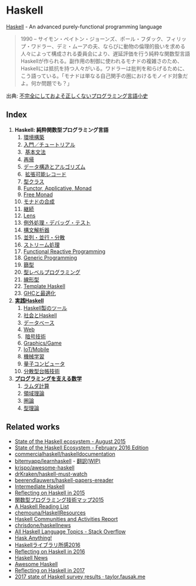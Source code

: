 # Haskell
[Haskell](https://www.haskell.org/) - An advanced purely-functional programming language

> 1990 – サイモン・ペイトン・ジョーンズ、ポール・フダック、フィリップ・ワドラー、デミ・ムーアの夫、ならびに動物の倫理的扱いを求める人々によって構成される委員会により、遅延評価を行う純粋な関数型言語Haskellが作られる。副作用の制御に使われるモナドの複雑さのため、Haskellには抵抗を持つ人々がいる。ワドラーは批判を和らげるために、こう語っている。「モナドは単なる自己関手の圏におけるモノイド対象だよ。何か問題でも？」

出典: [不完全にしておよそ正しくないプログラミング言語小史](http://www.aoky.net/articles/james_iry/brief-incomplete-and-mostly-wrong.htm)

## Index
1. **Haskell: 純粋関数型プログラミング言語**
    1.  [環境構築](docs/environment.md)
    2.  [入門／チュートリアル](docs/tutorial.md)
    3.  [基本文法](docs/basic.md)
    4.  [再帰](docs/recursion.md)
    5.  [データ構造とアルゴリズム](docs/data-structures-and-algorithms.md)
    6.  [拡張可能レコード](docs/extensible-record.md)
    7.  [型クラス](docs/type-class-and-abstraction.md)
    8.  [Functor, Applicative, Monad](docs/functor-applicative-monad.md)
    9.  [Free Monad](docs/free-monad.md)
    10. [モナドの合成](docs/combining-effects.md)
    11. [継続](docs/continuation.md)
    12. [Lens](docs/lens.md)
    13. [例外処理・デバッグ・テスト](docs/test-and-debug.md)
    14. [構文解析器](docs/parser.md)
    15. [並列・並行・分散](docs/parallel-and-concurrent-programming.md)
    16. [ストリーム処理](docs/streaming-data-processing.md)
    17. [Functional Reactive Programming](docs/functional-reactive-programming.md)
    18. [Generic Programming](docs/generic-programming.md)
    19. [篩型](docs/refinement-types.md)
    20. [型レベルプログラミング](docs/type-level-programming.md)
    21. [線形型](docs/linear-type.md)
    22. [Template Haskell](docs/template-haskell.md)
    23. [GHCと最適化](docs/ghc.md)
2. [**実践Haskell**](docs/practical-haskell.md)
    1.  [Haskell製のツール](docs/haskell-made-tools.md)
    2.  [社会とHaskell](docs/society-and-haskell.md)
    3.  [データベース](docs/database.md)
    4.  [Web](docs/web.md)
    5.  [暗号技術](docs/cryptography.md)
    6.  [Graphics/Game](docs/graphics.md)
    7.  [IoT/Mobile](docs/mobile.md)
    8.  [機械学習](docs/machine-learning.md)
    9.  [量子コンピュータ](docs/quantum-computing.md)
    10. [分散型台帳技術](docs/distributed-ledger-technology.md)
3. [**プログラミングを支える数学**](docs/math.md)
    1. [ラムダ計算](docs/lambda-calculus.md)
    2. [領域理論](docs/domain-theory.md)
    3. [圏論](docs/category-theory.md)
    4. [型理論](docs/type-theory.md)

## Related works
* [State of the Haskell ecosystem - August 2015](http://www.haskellforall.com/2015/08/state-of-haskell-ecosystem-august-2015.html)
* [State of the Haskell Ecosystem - February 2016 Edition](http://www.haskellforall.com/2016/02/state-of-haskell-ecosystem-february.html)
* [commercialhaskell/haskelldocumentation](https://github.com/commercialhaskell/haskelldocumentation)
* [bitemyapp/learnhaskell](https://github.com/bitemyapp/learnhaskell) - [翻訳(WIP)](https://github.com/fujimura/learnhaskell/tree/japanese)
* [krispo/awesome-haskell](https://github.com/krispo/awesome-haskell)
* [drKraken/haskell-must-watch](https://github.com/drKraken/haskell-must-watch)
* [beerendlauwers/haskell-papers-ereader](https://github.com/beerendlauwers/haskell-papers-ereader)
* [Intermediate Haskell](https://www.fpcomplete.com/user/commercial/outline/intermediate-haskell)
* [Reflecting on Haskell in 2015](http://www.stephendiehl.com/posts/haskell_2016.html)
* [関数型プログラミング技術マップ2015](http://modegramming.blogspot.jp/2015/09/2015.html)
* [A Haskell Reading List](http://www.stephendiehl.com/posts/essential_haskell.html)
* [chemouna/HaskellResources](https://github.com/chemouna/HaskellResources)
* [Haskell Communities and Activities Report](https://wiki.haskell.org/Haskell_Communities_and_Activities_Report)
* [chrisdone/haskellnews](https://github.com/chrisdone/haskellnews)
* [All Haskell Language Topics - Stack Overflow](http://stackoverflow.com/documentation/haskell/topics)
* [Hask Anything!](http://haskanything.com/)
* [Haskellライブラリ所感2016](http://syocy.hatenablog.com/entry/haskell-library-2016)
* [Reflecting on Haskell in 2016](http://www.stephendiehl.com/posts/haskell_2017.html)
* [Haskell News](http://haskellnews.org/)
* [Awesome Haskell](https://haskell.libhunt.com/)
* [Reflecting on Haskell in 2017](http://www.stephendiehl.com/posts/haskell_2018.html)
* [2017 state of Haskell survey results · taylor.fausak.me](http://taylor.fausak.me/2017/11/15/2017-state-of-haskell-survey-results/)
